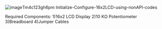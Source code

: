![image](https://github.com/user-attachments/assets/b0d6b157-da94-4626-9168-29ff779673de)Tm4c123gh6pm
Initialize-Configure-16x2LCD-using-nonAPI-codes

Required Components:
1)16x2 LCD Display
2)10 KΩ Potentiometer
3)Breadboard
4)Jumper Cables


